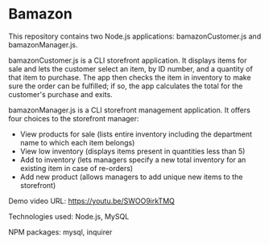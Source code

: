 # Bamazon

This repository contains two Node.js applications: bamazonCustomer.js and bamazonManager.js.

bamazonCustomer.js is a CLI storefront application. It displays items for sale and lets the customer select an item, by ID number, and a quantity of that item to purchase. The app then checks the item in inventory to make sure the order can be fulfilled; if so, the app calculates the total for the customer's purchase and exits.

bamazonManager.js is a CLI storefront management application. It offers four choices to the storefront manager:
* View products for sale (lists entire inventory including the department name to which each item belongs)
* View low inventory (displays items present in quantities less than 5)
* Add to inventory (lets managers specify a new total inventory for an existing item in case of re-orders)
* Add new product (allows managers to add unique new items to the storefront)

Demo video URL:  https://youtu.be/SWOO9irkTMQ

Technologies used: Node.js, MySQL

NPM packages: mysql, inquirer